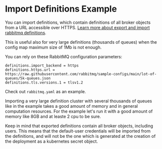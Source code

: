 # Import Definitions Example

You can import definitions, which contain definitions of all broker objects from a URL accessible over HTTPS. [Learn more about export and import rabbitmq definitions](https://www.rabbitmq.com/definitions.html#import).

This is useful also for very large definitions (thousands of queues) when the config map maximum size of 1Mb is not enough.

You can rely on these RabbitMQ configuration parameters:

```
definitions.import_backend = https
definitions.https.url = https://raw.githubusercontent.com/rabbitmq/sample-configs/main/lot-of-queues/5k-queues.json
definitions.tls.versions.1 = tlsv1.2
```

Check out `rabbitmq.yaml` as an example.

Importing a very large definition cluster with several thousands of queues like in the example takes a good amount of memory and in general computation resources.
For the example let's run it with a good amount of memory like 8GB and at leaste 2 cpu to be sure.

Keep in mind that exported definitions contain all broker objects, including users. This means that the default-user credentials will be imported from the definitions, and will not be the one which is generated at the creation of the deployment as a kubernetes secret object.



